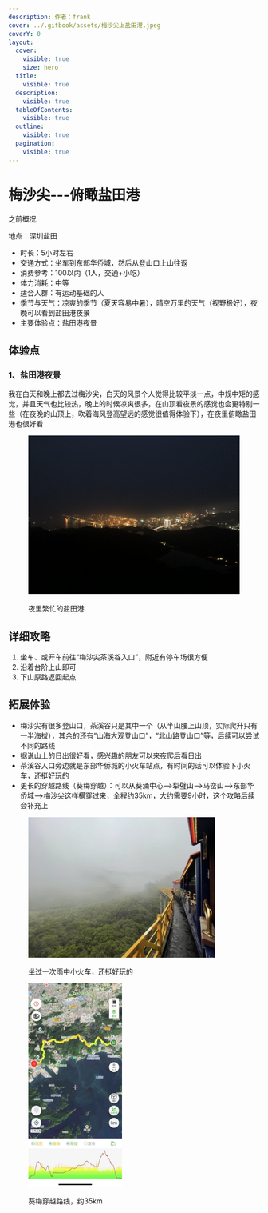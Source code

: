 ```yaml
---
description: 作者：frank
cover: ../.gitbook/assets/梅沙尖上盐田港.jpeg
coverY: 0
layout:
  cover:
    visible: true
    size: hero
  title:
    visible: true
  description:
    visible: true
  tableOfContents:
    visible: true
  outline:
    visible: true
  pagination:
    visible: true
---
```


# 梅沙尖---俯瞰盐田港

之前概况

地点：深圳盐田

* 时长：5小时左右
* 交通方式：坐车到东部华侨城，然后从登山口上山往返
* 消费参考：100以内（1人，交通+小吃）
* 体力消耗：中等
* 适合人群：有运动基础的人
* 季节与天气：凉爽的季节（夏天容易中暑），晴空万里的天气（视野极好），夜晚可以看到盐田港夜景
* 主要体验点：盐田港夜景

## 体验点

### 1、盐田港夜景

我在白天和晚上都去过梅沙尖，白天的风景个人觉得比较平淡一点，中规中矩的感觉，并且天气也比较热，晚上的时候凉爽很多，在山顶看夜景的感觉也会更特别一些（在夜晚的山顶上，吹着海风登高望远的感觉很值得体验下），在夜里俯瞰盐田港也很好看

<figure><img src="../.gitbook/assets/梅沙尖2.JPG" alt=""><figcaption><p>夜里繁忙的盐田港</p></figcaption></figure>

## 详细攻略

1. 坐车、或开车前往“梅沙尖茶溪谷入口”，附近有停车场很方便
2. 沿着台阶上山即可
3. 下山原路返回起点

## 拓展体验

* 梅沙尖有很多登山口，茶溪谷只是其中一个（从半山腰上山顶，实际爬升只有一半海拔），其余的还有“山海大观登山口”，“北山路登山口”等，后续可以尝试不同的路线
* 据说山上的日出很好看，感兴趣的朋友可以来夜爬后看日出
* 茶溪谷入口旁边就是东部华侨城的小火车站点，有时间的话可以体验下小火车，还挺好玩的
* 更长的穿越路线（葵梅穿越）：可以从葵涌中心-->犁璧山-->马峦山-->东部华侨城-->梅沙尖这样横穿过来，全程约35km，大约需要9小时，这个攻略后续会补充上

<figure><img src="../.gitbook/assets/东部华侨城云中小火车.jpeg" alt="" width="375"><figcaption><p>坐过一次雨中小火车，还挺好玩的</p></figcaption></figure>

<figure><img src="../.gitbook/assets/葵梅穿越.jpeg" alt="" width="188"><figcaption><p>葵梅穿越路线，约35km</p></figcaption></figure>
